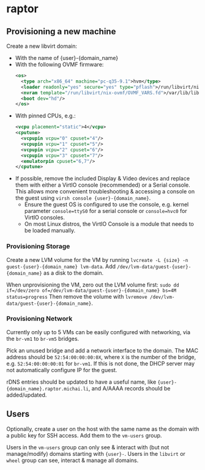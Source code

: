 # raptor

## Provisioning a new machine

Create a new libvirt domain:
- With the name of {user}-{domain_name}
- With the following OVMF firmware:
  ```xml
  <os>
    <type arch="x86_64" machine="pc-q35-9.1">hvm</type>
    <loader readonly="yes" secure="yes" type="pflash">/run/libvirt/nix-ovmf/OVMF_CODE.fd</loader>
    <nvram template="/run/libvirt/nix-ovmf/OVMF_VARS.fd">/var/lib/libvirt/qemu/nvram/{user}-{domain-name}_VARS.fd</nvram>
    <boot dev="hd"/>
  </os>
  ```
- With pinned CPUs, e.g.:
  ```xml
  <vcpu placement="static">4</vcpu>
  <cputune>
    <vcpupin vcpu="0" cpuset="4"/>
    <vcpupin vcpu="1" cpuset="5"/>
    <vcpupin vcpu="2" cpuset="6"/>
    <vcpupin vcpu="3" cpuset="7"/>
    <emulatorpin cpuset="6,7"/>
  </cputune>
  ```
- If possible, remove the included Display & Video devices and replace them with
  either a VirtIO console (recommended) or a Serial console. This allows more
  convenient troubleshooting & accessing a console on the guest using
  `virsh console {user}-{domain_name}`.
  - Ensure the guest OS is configured to use the console, e.g. kernel parameter
    `console=ttyS0` for a serial console or `console=hvc0` for VirtIO consoles.
  - On most Linux distros, the VirtIO Console is a module that needs to be loaded
    manually.

### Provisioning Storage

Create a new LVM volume for the VM by running
`lvcreate -L {size} -n guest-{user}-{domain_name} lvm-data`.
Add `/dev/lvm-data/guest-{user}-{domain_name}` as a disk to the domain.

When unprovisioning the VM, zero out the LVM volume first:
`sudo dd if=/dev/zero of=/dev/lvm-data/guest-{user}-{domain_name} bs=4M status=progress`
Then remove the volume with
`lvremove /dev/lvm-data/guest-{user}-{domain_name}`.

### Provisioning Network

Currently only up to 5 VMs can be easily configured with networking, via the
`br-vm1` to `br-vm5` bridges.

Pick an unused bridge and add a network interface to the domain. The MAC address
should be `52:54:00:00:00:0X`, where `X` is the number of the bridge, e.g.
`52:54:00:00:00:01` for `br-vm1`. If this is not done, the DHCP server may not
automatically configure IP for the guest.

rDNS entries should be updated to have a useful name, like
`{user}-{domain_name}.raptor.michai.li`, and A/AAAA records should be added/updated.


## Users

Optionally, create a user on the host with the same name as the domain with a
public key for SSH access. Add them to the `vm-users` group.

Users in the `vm-users` group can only see & interact with (but not manage/modify)
domains starting with `{user}-`. Users in the `libvirt` or `wheel` group can
see, interact & manage all domains.
